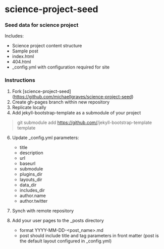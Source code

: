 # science-project-seed

### Seed data for science project
Includes:
* Science project content structure
* Sample post
* index.html
* 404.html
* _config.yml with configuration required for site

### Instructions
1. Fork [science-project-seed] (https://github.com/michaellgraves/science-project-seed)
2. Create gh-pages branch within new repository
3. Replicate locally
4. Add jekyll-bootstrap-template as a submodule of your project

>git submodule add https://github.com/<user>/jekyll-bootstrap-template template


6. Update _config.yml parameters:
	* title
	* description
	* url
	* baseurl
	* submodule
	* plugins_dir 
	* layouts_dir
	* data_dir
	* includes_dir
	* author.name
	* author.twitter

7. Synch with remote repository
8. Add your user pages to the _posts directory
	* format YYYY-MM-DD-<post_name>.md
	* post should include title and tag parameters in front matter (post is the default layout configured in _config.yml)

